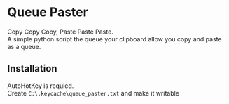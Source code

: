 
Queue Paster
============


Copy Copy Copy, Paste Paste Paste.   
A simple python script the queue your clipboard allow you copy and paste as a queue.


Installation
------------

AutoHotKey is requied.  
Create `C:\.keycache\queue_paster.txt` and make it writable
